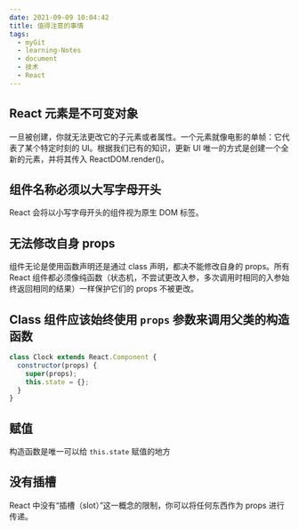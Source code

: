 ```yaml
---
date: 2021-09-09 10:04:42
title: 值得注意的事情
tags:
  - myGit
  - learning-Notes
  - document
  - 技术
  - React
---
```


## React 元素是不可变对象

一旦被创建，你就无法更改它的子元素或者属性。一个元素就像电影的单帧：它代表了某个特定时刻的 UI。根据我们已有的知识，更新 UI 唯一的方式是创建一个全新的元素，并将其传入 ReactDOM.render()。

## 组件名称必须以大写字母开头

React 会将以小写字母开头的组件视为原生 DOM 标签。

## 无法修改自身 props

组件无论是使用函数声明还是通过 class 声明，都决不能修改自身的 props。所有 React 组件都必须像纯函数（状态机，不尝试更改入参，多次调用时相同的入参始终返回相同的结果）一样保护它们的 props 不被更改。

## Class 组件应该始终使用 `props` 参数来调用父类的构造函数

```js
class Clock extends React.Component {
  constructor(props) {
    super(props);
    this.state = {};
  }
}
```

## 赋值

构造函数是唯一可以给 `this.state` 赋值的地方

## 没有插槽

React 中没有“插槽（slot）”这一概念的限制，你可以将任何东西作为 props 进行传递。
